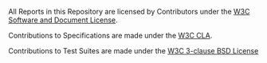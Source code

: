 All Reports in this Repository are licensed by Contributors
under the 
[W3C Software and Document
License](http://www.w3.org/Consortium/Legal/2015/copyright-software-and-document).  

Contributions to Specifications are made under the
[W3C CLA](https://www.w3.org/community/about/agreements/cla/).

Contributions to Test Suites are made under the
[W3C 3-clause BSD
License](https://www.w3.org/Consortium/Legal/2008/03-bsd-license.html)


